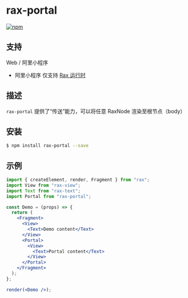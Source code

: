 # rax-portal

[![npm](https://img.shields.io/npm/v/rax-portal.svg)](https://www.npmjs.com/package/rax-portal)

## 支持

Web / 阿里小程序

- 阿里小程序 仅支持 [Rax 运行时](https://rax.js.org/docs/guide/runtime-engine)

## 描述

`rax-portal` 提供了“传送”能力，可以将任意 RaxNode 渲染至根节点（body）

## 安装

```bash
$ npm install rax-portal --save
```

## 示例

```jsx
import { createElement, render, Fragment } from "rax";
import View from "rax-view";
import Text from "rax-text";
import Portal from "rax-portal";

const Demo = (props) => {
  return (
    <Fragment>
      <View>
        <Text>Demo content</Text>
      </View>
      <Portal>
        <View>
          <Text>Portal content</Text>
        </View>
      </Portal>
    </Fragment>
  );
};

render(<Demo />);
```
